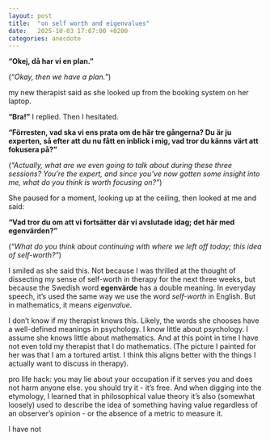 ```yaml
---
layout: post
title:  "on self worth and eigenvalues"
date:   2025-10-03 17:07:00 +0200
categories: anecdote
---
```


**“Okej, då har vi en plan.”**

(*“Okay, then we have a plan.”*)

my new therapist said as she looked up from the booking system on her laptop.

**“Bra!”** I replied. Then I hesitated.

**“Förresten, vad ska vi ens prata om de här tre gångerna? Du är ju experten, så efter att du nu fått en inblick i mig, vad tror du känns värt att fokusera på?”**

(*“Actually, what are we even going to talk about during these three sessions? You’re the expert, and since you’ve now gotten some insight into me, what do you think is worth focusing on?”*)

She paused for a moment, looking up at the ceiling, then looked at me and said:

**“Vad tror du om att vi fortsätter där vi avslutade idag; det här med egenvärden?”**

(*“What do you think about continuing with where we left off today; this idea of self-worth?”*)

I smiled as she said this. Not because I was thrilled at the thought of dissecting my sense of self-worth in therapy for the next three weeks, but because the Swedish word **egenvärde** has a double meaning. In everyday speech, it’s used the same way we use the word *self-worth* in English. But in mathematics, it means *eigenvalue*. 

I don’t know if my therapist knows this. Likely, the words she chooses have a well-defined meanings in psychology. I know little about psychology. I assume she knows little about mathematics. And at this point in time <span data-note="math">I have not even told my therapist that I do mathematics.</span> (The picture I painted for her was that I am a tortured artist. I think this aligns better with the things I actually want to discuss in therapy).

<margin-note target="math" color="rgb(0, 0, 255)">
pro life hack: you may lie about your occupation if it serves you and does not harm anyone else. you should try it - it’s free.
</margin-note>
And when digging into the etymology, I learned that in philosophical value theory it’s also (somewhat loosely) used to describe the idea of something having value regardless of an observer’s opinion - or the absence of a metric to measure it.

I have not